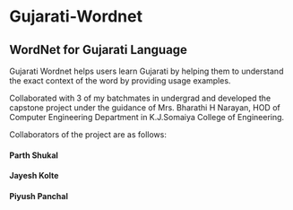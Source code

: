 # Gujarati-Wordnet
## WordNet for Gujarati Language

Gujarati Wordnet helps users learn Gujarati by helping them to understand the exact context of the word by providing usage examples.

Collaborated with 3 of my batchmates in undergrad and developed the capstone project under the guidance of Mrs. Bharathi H Narayan, HOD of Computer Engineering Department in K.J.Somaiya College of Engineering.

Collaborators of the project are as follows:
#### Parth Shukal
#### Jayesh Kolte
#### Piyush Panchal